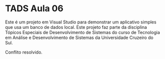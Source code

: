 # TADS Aula 06
Este é um projeto em Visual Studio para demonstrar um aplicativo simples que usa um banco de dados local.
Este projeto faz parte da disciplina Tópicos Especiais de Desenvolvimento de Sistemas do curso de Tecnologia em Análise e Desenvolvimento de Sistemas da Universidade Cruzeiro do Sul.

Conflito resolvido.
